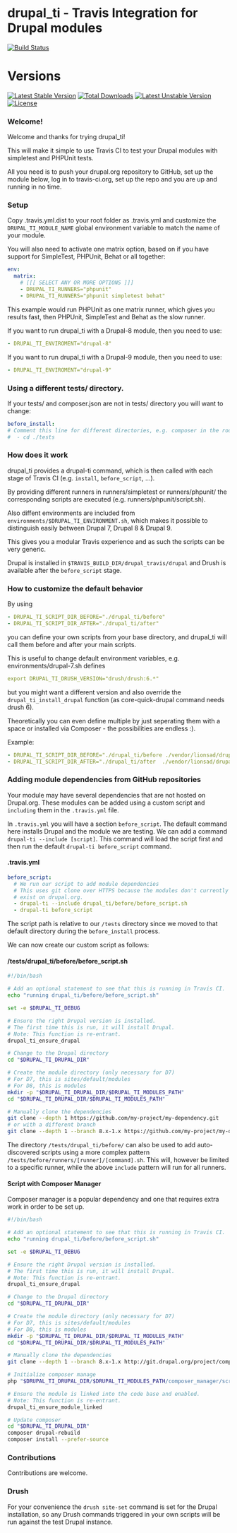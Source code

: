 # drupal\_ti - Travis Integration for Drupal modules

[![Build Status](https://travis-ci.org/LionsAd/drupal_ti.svg?branch=master)](https://travis-ci.org/LionsAd/drupal_ti)

# Versions

[![Latest Stable Version](https://poser.pugx.org/lionsad/drupal_ti/v/stable)](https://packagist.org/packages/lionsad/drupal_ti) [![Total Downloads](https://poser.pugx.org/lionsad/drupal_ti/downloads)](https://packagist.org/packages/lionsad/drupal_ti) [![Latest Unstable Version](https://poser.pugx.org/lionsad/drupal_ti/v/unstable)](https://packagist.org/packages/lionsad/drupal_ti) [![License](https://poser.pugx.org/lionsad/drupal_ti/license)](https://packagist.org/packages/lionsad/drupal_ti)

### Welcome!

Welcome and thanks for trying drupal\_ti!

This will make it simple to use Travis CI to test your Drupal modules with simpletest and PHPUnit tests.

All you need is to push your drupal.org repository to GitHub, set up the module below, log in to travis-ci.org, set up the repo and you are up and running in no time.

### Setup

Copy .travis.yml.dist to your root folder as .travis.yml and customize the `DRUPAL_TI_MODULE_NAME` global environment variable to match the name of your module.

You will also need to activate one matrix option, based on if you have support for SimpleTest, PHPUnit, Behat or all together:

```yml
env:
  matrix:
    # [[[ SELECT ANY OR MORE OPTIONS ]]]
    - DRUPAL_TI_RUNNERS="phpunit" 
    - DRUPAL_TI_RUNNERS="phpunit simpletest behat" 
```

This example would run PHPUnit as one matrix runner, which gives you results fast, then PHPUnit, SimpleTest and Behat as the slow runner.

If you want to run drupal_ti with a Drupal-8 module, then you need to use:

```yml
- DRUPAL_TI_ENVIROMENT="drupal-8"
```

If you want to run drupal_ti with a Drupal-9 module, then you need to use:

```yml
- DRUPAL_TI_ENVIROMENT="drupal-9"
```

### Using a different tests/ directory.

If your tests/ and composer.json are not in tests/ directory you will want to change:

```yml
before_install:
# Comment this line for different directories, e.g. composer in the root.
#  - cd ./tests
```

### How does it work

drupal\_ti provides a drupal-ti command, which is then called with each stage of Travis CI (e.g. `install`, `before_script`, ...).

By providing different runners in runners/simpletest or runners/phpunit/ the corresponding scripts are executed (e.g. runners/phpunit/script.sh).

Also diffent environments are included from `environments/$DRUPAL_TI_ENVIRONMENT.sh`, which makes it possible to distinguish easily between Drupal 7, Drupal 8 & Drupal 9.

This gives you a modular Travis experience and as such the scripts can be very generic.

Drupal is installed in `$TRAVIS_BUILD_DIR/drupal_travis/drupal` and Drush is available after the `before_script` stage.

### How to customize the default behavior

By using

```yml
- DRUPAL_TI_SCRIPT_DIR_BEFORE="./drupal_ti/before"
- DRUPAL_TI_SCRIPT_DIR_AFTER="./drupal_ti/after"
```

you can define your own scripts from your base directory, and drupal\_ti will call them before and after your main scripts.

This is useful to change default environment variables, e.g. environments/drupal-7.sh defines

```yml
export DRUPAL_TI_DRUSH_VERSION="drush/drush:6.*"
```

but you might want a different version and also override the `drupal_ti_install_drupal` function (as core-quick-drupal command needs drush 6).

Theoretically you can even define multiple by just seperating them with a space or installed via Composer - the possibilities are endless :).

Example:

```yml
- DRUPAL_TI_SCRIPT_DIR_BEFORE="./drupal_ti/before ./vendor/lionsad/drupal_ti_base_cool/drupal_ti/before"
- DRUPAL_TI_SCRIPT_DIR_AFTER="./drupal_ti/after  ./vendor/lionsad/drupal_ti_base_cool/drupal_ti/after"
```

### Adding module dependencies from GitHub repositories

Your module may have several dependencies that are not hosted on Drupal.org. These modules can be added using a custom script and `including` them in the `.travis.yml` file.

In `.travis.yml` you will have a section `before_script`. The default command here installs Drupal and the module we are testing. We can add a command `drupal-ti --include [script]`. This command will load the script first and then run the default `drupal-ti before_script` command.

#### .travis.yml
```yml
before_script:
  # We run our script to add module dependencies
  # This uses git clone over HTTPS because the modules don't currently
  # exist on drupal.org.
  - drupal-ti --include drupal_ti/before/before_script.sh
  - drupal-ti before_script
```

The script path is relative to our `/tests` directory since we moved to that default directory during the `before_install` process.

We can now create our custom script as follows:

#### /tests/drupal_ti/before/before_script.sh
```bash
#!/bin/bash

# Add an optional statement to see that this is running in Travis CI.
echo "running drupal_ti/before/before_script.sh"

set -e $DRUPAL_TI_DEBUG

# Ensure the right Drupal version is installed.
# The first time this is run, it will install Drupal.
# Note: This function is re-entrant.
drupal_ti_ensure_drupal

# Change to the Drupal directory
cd "$DRUPAL_TI_DRUPAL_DIR"

# Create the module directory (only necessary for D7)
# For D7, this is sites/default/modules
# For D8, this is modules
mkdir -p "$DRUPAL_TI_DRUPAL_DIR/$DRUPAL_TI_MODULES_PATH"
cd "$DRUPAL_TI_DRUPAL_DIR/$DRUPAL_TI_MODULES_PATH"

# Manually clone the dependencies
git clone --depth 1 https://github.com/my-project/my-dependency.git
# or with a different branch
git clone --depth 1 --branch 8.x-1.x https://github.com/my-project/my-dependency.git
```

The directory `/tests/drupal_ti/before/` can also be used to add auto-discovered scripts using a more complex pattern `/tests/before/runners/[runner]/[command].sh`. This will, however be limited to a specific runner, while the above `include` pattern will run for all runners.

#### Script with Composer Manager
Composer manager is a popular dependency and one that requires extra work in order to be set up.

```bash
#!/bin/bash

# Add an optional statement to see that this is running in Travis CI.
echo "running drupal_ti/before/before_script.sh"

set -e $DRUPAL_TI_DEBUG

# Ensure the right Drupal version is installed.
# The first time this is run, it will install Drupal.
# Note: This function is re-entrant.
drupal_ti_ensure_drupal

# Change to the Drupal directory
cd "$DRUPAL_TI_DRUPAL_DIR"

# Create the module directory (only necessary for D7)
# For D7, this is sites/default/modules
# For D8, this is modules
mkdir -p "$DRUPAL_TI_DRUPAL_DIR/$DRUPAL_TI_MODULES_PATH"
cd "$DRUPAL_TI_DRUPAL_DIR/$DRUPAL_TI_MODULES_PATH"

# Manually clone the dependencies
git clone --depth 1 --branch 8.x-1.x http://git.drupal.org/project/composer_manager.git

# Initialize composer manage
php "$DRUPAL_TI_DRUPAL_DIR/$DRUPAL_TI_MODULES_PATH/composer_manager/scripts/init.php"

# Ensure the module is linked into the code base and enabled.
# Note: This function is re-entrant.
drupal_ti_ensure_module_linked

# Update composer
cd "$DRUPAL_TI_DRUPAL_DIR"
composer drupal-rebuild
composer install --prefer-source
```

### Contributions

Contributions are welcome.

### Drush

For your convenience the `drush site-set` command is set for the Drupal installation, so any Drush commands triggered in your own scripts will be run against the test Drupal instance.
